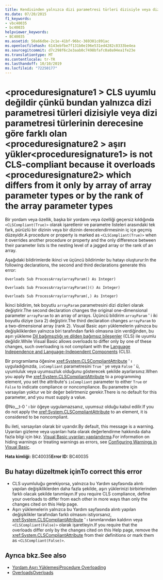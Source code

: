 ```yaml
---
title: Kendisinden yalnızca dizi parametresi türleri dizisiyle veya dizi parametresi türleri sırasıyla farklı olan <proceduresignature2> öğesini aşırı yüklediğinden <proceduresignature1> CLS uyumlu değil
ms.date: 07/20/2015
f1_keywords:
- vbc40035
- bc40035
helpviewer_keywords:
- BC40035
ms.assetid: 50a66dbe-2c1e-41bf-96bc-369301c891ac
ms.openlocfilehash: 6143ebfbe7f131b0e196e531ed4282c8333be4ea
ms.sourcegitcommit: d7c298f6c2e3aab0c7498bfafc0a0a94ea1fe23e
ms.translationtype: MT
ms.contentlocale: tr-TR
ms.lasthandoff: 10/10/2019
ms.locfileid: "72250177"
---
```

# <a name="proceduresignature1-is-not-cls-compliant-because-it-overloads-proceduresignature2-which-differs-from-it-only-by-array-of-array-parameter-types-or-by-the-rank-of-the-array-parameter-types"></a><span data-ttu-id="a487f-102">\<proceduresignature1 > CLS uyumlu değildir çünkü bundan yalnızca dizi parametresi türleri dizisiyle veya dizi parametresi türlerinin derecesine göre farklı olan \<proceduresignature2 > aşırı yükler</span><span class="sxs-lookup"><span data-stu-id="a487f-102">\<proceduresignature1> is not CLS-compliant because it overloads \<proceduresignature2> which differs from it only by array of array parameter types or by the rank of the array parameter types</span></span>

<span data-ttu-id="a487f-103">Bir yordam veya özellik, başka bir yordamı veya özelliği geçersiz kıldığında `<CLSCompliant(True)>` olarak işaretlenir ve parametre listeleri arasındaki tek fark, pürüzlü bir dizinin veya bir dizinin derecelendirmesinin iç içe geçmiş düzeyidir.</span><span class="sxs-lookup"><span data-stu-id="a487f-103">A procedure or property is marked as `<CLSCompliant(True)>` when it overrides another procedure or property and the only difference between their parameter lists is the nesting level of a jagged array or the rank of an array.</span></span>
  
 <span data-ttu-id="a487f-104">Aşağıdaki bildirimlerde ikinci ve üçüncü bildirimler bu hatayı oluşturur:</span><span class="sxs-lookup"><span data-stu-id="a487f-104">In the following declarations, the second and third declarations generate this error:</span></span>
  
 `Overloads Sub ProcessArray(arrayParam() As Integer)`  
  
 `Overloads Sub ProcessArray(arrayParam()() As Integer)`  
  
 `Overloads Sub ProcessArray(arrayParam(,) As Integer)`  
  
 <span data-ttu-id="a487f-105">İkinci bildirim, tek boyutlu `arrayParam` parametresini dizi dizileri olarak değiştirir.</span><span class="sxs-lookup"><span data-stu-id="a487f-105">The second declaration changes the original one-dimensional parameter `arrayParam` to an array of arrays.</span></span> <span data-ttu-id="a487f-106">Üçüncü bildirim `arrayParam` ' i iki boyutlu diziye (sıra 2) değiştirir.</span><span class="sxs-lookup"><span data-stu-id="a487f-106">The third declaration changes `arrayParam` to a two-dimensional array (rank 2).</span></span> <span data-ttu-id="a487f-107">Visual Basic aşırı yüklemelerin yalnızca bu değişikliklerden yalnızca biri tarafından farklı olmasına izin verdiğinden, bu aşırı yükleme [Dil bağımsızlığı ve dilden bağımsız bileşenler](../../../standard/language-independence-and-language-independent-components.md) (CLS) ile uyumlu değildir.</span><span class="sxs-lookup"><span data-stu-id="a487f-107">While Visual Basic allows overloads to differ only by one of these changes, such overloading is not compliant with the [Language Independence and Language-Independent Components](../../../standard/language-independence-and-language-independent-components.md) (CLS).</span></span>  
  
 <span data-ttu-id="a487f-108">Bir programlama öğesine <xref:System.CLSCompliantAttribute> ' ı uyguladığınızda, `isCompliant` parametresini `True` ' ye veya `False` ' ü, uyumluluk veya uyumsuzluk olduğunu gösterecek şekilde ayarlarsınız.</span><span class="sxs-lookup"><span data-stu-id="a487f-108">When you apply the <xref:System.CLSCompliantAttribute> to a programming element, you set the attribute's `isCompliant` parameter to either `True` or `False` to indicate compliance or noncompliance.</span></span> <span data-ttu-id="a487f-109">Bu parametre için varsayılan yoktur ve bir değer belirtmeniz gerekir.</span><span class="sxs-lookup"><span data-stu-id="a487f-109">There is no default for this parameter, and you must supply a value.</span></span>  
  
 <span data-ttu-id="a487f-110">@No__t-0 ' ı bir öğeye uygulamazsanız, uyumsuz olduğu kabul edilir.</span><span class="sxs-lookup"><span data-stu-id="a487f-110">If you do not apply the <xref:System.CLSCompliantAttribute> to an element, it is considered to be noncompliant.</span></span>  
  
 <span data-ttu-id="a487f-111">Bu ileti, varsayılan olarak bir uyarıdır.</span><span class="sxs-lookup"><span data-stu-id="a487f-111">By default, this message is a warning.</span></span> <span data-ttu-id="a487f-112">Uyarıları gizleme veya uyarıları hata olarak değerlendirme hakkında daha fazla bilgi için bkz. [Visual Basic uyarıları yapılandırma](/visualstudio/ide/configuring-warnings-in-visual-basic).</span><span class="sxs-lookup"><span data-stu-id="a487f-112">For information on hiding warnings or treating warnings as errors, see [Configuring Warnings in Visual Basic](/visualstudio/ide/configuring-warnings-in-visual-basic).</span></span>  
  
 <span data-ttu-id="a487f-113">**Hata kimliği:** BC40035</span><span class="sxs-lookup"><span data-stu-id="a487f-113">**Error ID:** BC40035</span></span>  
  
## <a name="to-correct-this-error"></a><span data-ttu-id="a487f-114">Bu hatayı düzeltmek için</span><span class="sxs-lookup"><span data-stu-id="a487f-114">To correct this error</span></span>  
  
- <span data-ttu-id="a487f-115">CLS uyumluluğu gerekiyorsa, yalnızca bu Yardım sayfasında alıntı yapılan değişikliklerden daha fazla şekilde, aşırı yüklerinizi birbirlerinden farklı olacak şekilde tanımlayın.</span><span class="sxs-lookup"><span data-stu-id="a487f-115">If you require CLS compliance, define your overloads to differ from each other in more ways than only the changes cited on this Help page.</span></span>
- <span data-ttu-id="a487f-116">Aşırı yüklemelerin yalnızca bu Yardım sayfasında alıntı yapılan değişiklikler tarafından farklı olmasını istiyorsanız, <xref:System.CLSCompliantAttribute> ' ı tanımlarından kaldırın veya `<CLSCompliant(False)>` olarak işaretleyin.</span><span class="sxs-lookup"><span data-stu-id="a487f-116">If you require that the overloads differ only by the changes cited on this Help page, remove the <xref:System.CLSCompliantAttribute> from their definitions or mark them as `<CLSCompliant(False)>`.</span></span>
  
## <a name="see-also"></a><span data-ttu-id="a487f-117">Ayrıca bkz.</span><span class="sxs-lookup"><span data-stu-id="a487f-117">See also</span></span>

- [<span data-ttu-id="a487f-118">Yordam Aşırı Yüklemesi</span><span class="sxs-lookup"><span data-stu-id="a487f-118">Procedure Overloading</span></span>](../../programming-guide/language-features/procedures/procedure-overloading.md)
- [<span data-ttu-id="a487f-119">Overloads</span><span class="sxs-lookup"><span data-stu-id="a487f-119">Overloads</span></span>](../modifiers/overloads.md)
